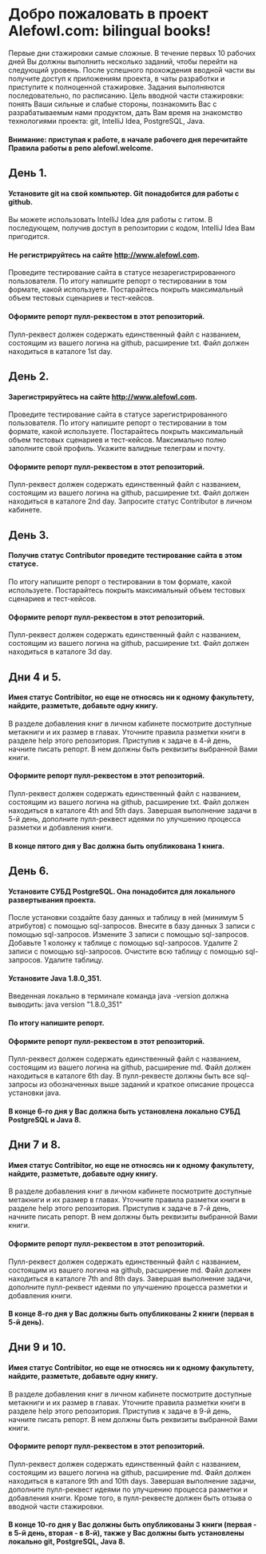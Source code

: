 # Добро пожаловать в проект Alefowl.com: bilingual books!
Первые дни стажировки самые сложные.
В течение первых 10 рабочих дней Вы должны выполнить несколько заданий, 
чтобы перейти на следующий уровень. 
После успешного прохождения вводной части вы получите доступ к приложениям проекта, 
в чаты разработки и приступите к полноценной стажировке.
Задания выполняются последовательно, по расписанию.
Цель вводной части стажировки: понять Ваши сильные и слабые стороны, 
познакомить Вас с разрабатываемым нами продуктом, 
дать Вам время на знакомство технологиями проекта: git, IntelliJ Idea, PostgreSQL, Java.

#### Внимание: приступая к работе, в начале рабочего дня перечитайте Правила работы в репо alefowl.welcome.

## День 1. 
#### Установите git на свой компьютер. Git понадобится для работы с github.
Вы можете использовать IntelliJ Idea для работы с гитом. 
В последующем, получив доступ в репозитории с кодом, IntelliJ Idea Вам пригодится.

#### Не регистрируйтесь на сайте http://www.alefowl.com.
Проведите тестирование сайта в статусе незарегистрированного пользователя. 
По итогу напишите репорт о тестировании в том формате, какой используете. 
Постарайтесь покрыть максимальный объем тестовых сценариев и тест-кейсов. 
#### Оформите репорт пулл-реквестом в этот репозиторий. 
Пулл-реквест должен содержать единственный файл с названием, 
состоящим из вашего логина на github, расширение txt.
Файл должен находиться в каталоге 1st day.

## День 2. 
#### Зарегистрируйтесь на сайте http://www.alefowl.com. 
Проведите тестирование сайта в статусе зарегистрированного пользователя. 
По итогу напишите репорт о тестировании в том формате, какой используете. 
Постарайтесь покрыть максимальный объем тестовых сценариев и тест-кейсов. 
Максимально полно заполните свой профиль. Укажите валидные телеграм и почту.
#### Оформите репорт пулл-реквестом в этот репозиторий. 
Пулл-реквест должен содержать единственный файл с названием, 
состоящим из вашего логина на github, расширение txt.
Файл должен находиться в каталоге 2nd day.
Запросите статус Contributor в личном кабинете.

## День 3. 
#### Получив статус Contributor проведите тестирование сайта в этом статусе.
По итогу напишите репорт о тестировании в том формате, какой используете.
Постарайтесь покрыть максимальный объем тестовых сценариев и тест-кейсов.
#### Оформите репорт пулл-реквестом в этот репозиторий.
Пулл-реквест должен содержать единственный файл с названием, 
состоящим из вашего логина на github, расширение txt.
Файл должен находиться в каталоге 3d day.

## Дни 4 и 5.
#### Имея статус Contribitor, но еще не относясь ни к одному факультету, найдите, разметьте, добавьте одну книгу. 
В разделе добавления книг в личном кабинете посмотрите доступные метакниги 
и их размер в главах. 
Уточните правила разметки книги в разделе help этого репозитория.
Приступив к задаче в 4-й день, начните писать репорт. 
В нем должны быть реквизиты выбранной Вами книги.
#### Оформите репорт пулл-реквестом в этот репозиторий.
Пулл-реквест должен содержать единственный файл с названием,
состоящим из вашего логина на github, расширение txt.
Файл должен находиться в каталоге 4th and 5th days.
Завершая выполнение задачи в 5-й день, 
дополните пулл-реквест идеями по улучшению процесса разметки и добавления книги.
#### В конце пятого дня у Вас должна быть опубликована 1 книга.

## День 6.
#### Установите СУБД PostgreSQL. Она понадобится для локального развертывания проекта.
После установки создайте базу данных и таблицу в ней (минимум 5 атрибутов) с помощью sql-запросов. 
Внесите в базу данных 3 записи с помощью sql-запросов.
Измените 3 записи с помощью sql-запросов.
Добавьте 1 колонку к таблице с помощью sql-запросов.
Удалите 2 записи с помощью sql-запросов.
Очистите всю таблицу с помощью sql-запросов.
Удалите таблицу.
#### Установите Java 1.8.0_351.
Введенная локально в терминале команда java -version должна выводить:
java version "1.8.0_351"

#### По итогу напишите репорт.
#### Оформите репорт пулл-реквестом в этот репозиторий.
Пулл-реквест должен содержать единственный файл с названием, состоящим из вашего логина на github, расширение md.
Файл должен находиться в каталоге 6th day.
В пулл-реквесте должны быть все sql-запросы из обозначенных выше заданий и краткое описание процесса установки java.

#### В конце 6-го дня у Вас должна быть установлена локально СУБД PostgreSQL и Java 8.

## Дни 7 и 8.
#### Имея статус Contribitor, но еще не относясь ни к одному факультету, найдите, разметьте, добавьте одну книгу.
В разделе добавления книг в личном кабинете посмотрите доступные метакниги
и их размер в главах.
Уточните правила разметки книги в разделе help этого репозитория.
Приступив к задаче в 7-й день, начните писать репорт.
В нем должны быть реквизиты выбранной Вами книги.
#### Оформите репорт пулл-реквестом в этот репозиторий.
Пулл-реквест должен содержать единственный файл с названием, состоящим из вашего логина на github, расширение md.
Файл должен находиться в каталоге 7th and 8th days.
Завершая выполнение задачи, дополните пулл-реквест идеями по улучшению процесса разметки и добавления книги.
#### В конце 8-го дня у Вас должны быть опубликованы 2 книги (первая в 5-й день).

## Дни 9 и 10.
#### Имея статус Contribitor, но еще не относясь ни к одному факультету, найдите, разметьте, добавьте одну книгу.
В разделе добавления книг в личном кабинете посмотрите доступные метакниги и их размер в главах.
Уточните правила разметки книги в разделе help этого репозитория.
Приступив к задаче в 9-й день, начните писать репорт.
В нем должны быть реквизиты выбранной Вами книги.
#### Оформите репорт пулл-реквестом в этот репозиторий.
Пулл-реквест должен содержать единственный файл с названием, состоящим из вашего логина на github, расширение md.
Файл должен находиться в каталоге 9th and 10th days.
Завершая выполнение задачи, дополните пулл-реквест идеями по улучшению процесса разметки и добавления книги.
Кроме того, в пулл-реквесте должен быть отзыва о вводной части стажировки.
#### В конце 10-го дня у Вас должны быть опубликованы 3 книги (первая - в 5-й день, вторая - в 8-й), также у Вас должны быть установлены локально git, PostgreSQL, Java 8.

